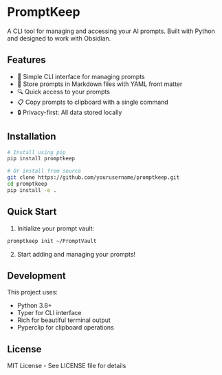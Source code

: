 # PromptKeep

A CLI tool for managing and accessing your AI prompts. Built with Python and designed to work with Obsidian.

## Features

- 🚀 Simple CLI interface for managing prompts
- 📝 Store prompts in Markdown files with YAML front matter
- 🔍 Quick access to your prompts
- 📋 Copy prompts to clipboard with a single command
- 🔒 Privacy-first: All data stored locally

## Installation

```bash
# Install using pip
pip install promptkeep

# Or install from source
git clone https://github.com/yourusername/promptkeep.git
cd promptkeep
pip install -e .
```

## Quick Start

1. Initialize your prompt vault:
```bash
promptkeep init ~/PromptVault
```

2. Start adding and managing your prompts!

## Development

This project uses:
- Python 3.8+
- Typer for CLI interface
- Rich for beautiful terminal output
- Pyperclip for clipboard operations

## License

MIT License - See LICENSE file for details 